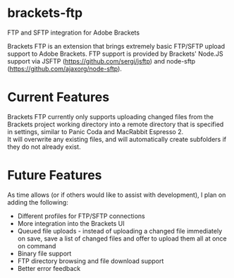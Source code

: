 brackets-ftp
============

FTP and SFTP integration for Adobe Brackets

Brackets FTP is an extension that brings extremely basic FTP/SFTP upload support to Adobe Brackets.
FTP support is provided by Brackets' Node.JS support via JSFTP (https://github.com/sergi/jsftp) and node-sftp (https://github.com/ajaxorg/node-sftp).

Current Features
================
Brackets FTP currently only supports uploading changed files from the Brackets project working directory into a remote directory that is specified in settings, similar to Panic Coda and MacRabbit Espresso 2.  
It will overwrite any existing files, and will automatically create subfolders if they do not already exist.

Future Features
===============
As time allows (or if others would like to assist with development), I plan on adding the following:
*  Different profiles for FTP/SFTP connections
*  More integration into the Brackets UI
*  Queued file uploads - instead of uploading a changed file immediately on save, save a list of changed files and offer to upload them all at once on command
*  Binary file support
*  FTP directory browsing and file download support
*  Better error feedback
